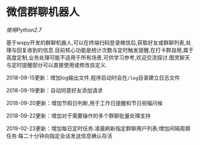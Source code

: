 # 微信群聊机器人

_使用Python2.7_

基于wxpy开发的群聊机器人,可以在终端扫码登录微信后,获取好友或群聊列表,处理与回复收到的信息.目前核心功能是统计次数与定时触发提醒,在打卡群自用,属于高度定制,业务处理可能不适用于所有场景,可供学习参考,欢迎交流探讨.图灵聊天与定时提醒部分可以直接使用或修改自定义.

2018-09-15更新：增加log输出文件,程序启动时会在`/log`目录建立日志文件

2018-09-19更新：自动同意好友添加请求

2018-09-20更新：增加节假日判断,用于工作日提醒和节日祝福问候

2018-09-22更新：增加对于需要操作的多个群聊批量处理支持

2019-02-23更新：增加每日定时任务:凌晨刷新指定群聊用户列表;增加间隔周期任务:每二十分钟向指定会话发送信息确认存活
